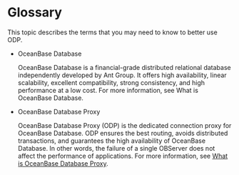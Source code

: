 Glossary 
=============================

This topic describes the terms that you may need to know to better use ODP. 

* OceanBase Database

  OceanBase Database is a financial-grade distributed relational database independently developed by Ant Group. It offers high availability, linear scalability, excellent compatibility, strong consistency, and high performance at a low cost. For more information, see What is OceanBase Database.
  

* OceanBase Database Proxy

  OceanBase Database Proxy (ODP) is the dedicated connection proxy for OceanBase Database. ODP ensures the best routing, avoids distributed transactions, and guarantees the high availability of OceanBase Database. In other words, the failure of a single OBServer does not affect the performance of applications. For more information, see [What is OceanBase Database Proxy](/en-US/1.about-odp/1.what-is-oceanbase-database-proxy.md).
  



